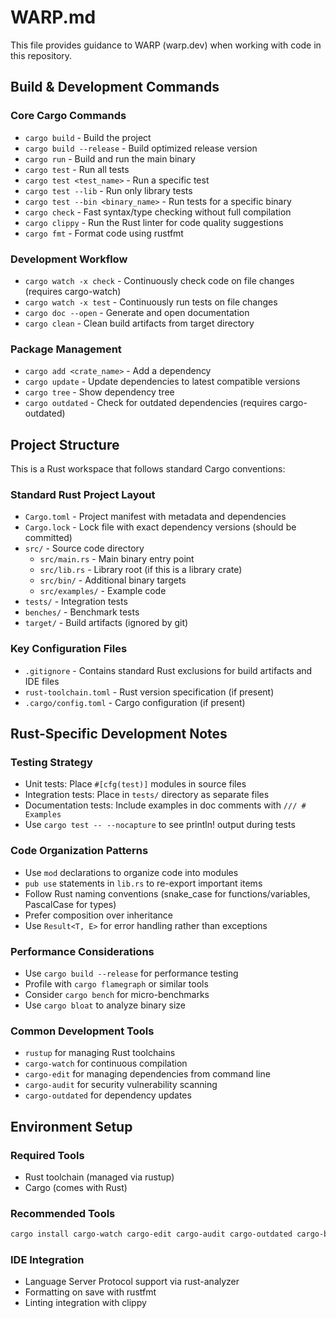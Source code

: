 # WARP.md

This file provides guidance to WARP (warp.dev) when working with code in this repository.

## Build & Development Commands

### Core Cargo Commands
- `cargo build` - Build the project
- `cargo build --release` - Build optimized release version
- `cargo run` - Build and run the main binary
- `cargo test` - Run all tests
- `cargo test <test_name>` - Run a specific test
- `cargo test --lib` - Run only library tests
- `cargo test --bin <binary_name>` - Run tests for a specific binary
- `cargo check` - Fast syntax/type checking without full compilation
- `cargo clippy` - Run the Rust linter for code quality suggestions
- `cargo fmt` - Format code using rustfmt

### Development Workflow
- `cargo watch -x check` - Continuously check code on file changes (requires cargo-watch)
- `cargo watch -x test` - Continuously run tests on file changes
- `cargo doc --open` - Generate and open documentation
- `cargo clean` - Clean build artifacts from target directory

### Package Management
- `cargo add <crate_name>` - Add a dependency
- `cargo update` - Update dependencies to latest compatible versions
- `cargo tree` - Show dependency tree
- `cargo outdated` - Check for outdated dependencies (requires cargo-outdated)

## Project Structure

This is a Rust workspace that follows standard Cargo conventions:

### Standard Rust Project Layout
- `Cargo.toml` - Project manifest with metadata and dependencies
- `Cargo.lock` - Lock file with exact dependency versions (should be committed)
- `src/` - Source code directory
  - `src/main.rs` - Main binary entry point
  - `src/lib.rs` - Library root (if this is a library crate)
  - `src/bin/` - Additional binary targets
  - `src/examples/` - Example code
- `tests/` - Integration tests
- `benches/` - Benchmark tests
- `target/` - Build artifacts (ignored by git)

### Key Configuration Files
- `.gitignore` - Contains standard Rust exclusions for build artifacts and IDE files
- `rust-toolchain.toml` - Rust version specification (if present)
- `.cargo/config.toml` - Cargo configuration (if present)

## Rust-Specific Development Notes

### Testing Strategy
- Unit tests: Place `#[cfg(test)]` modules in source files
- Integration tests: Place in `tests/` directory as separate files
- Documentation tests: Include examples in doc comments with `/// # Examples`
- Use `cargo test -- --nocapture` to see println! output during tests

### Code Organization Patterns
- Use `mod` declarations to organize code into modules
- `pub use` statements in `lib.rs` to re-export important items
- Follow Rust naming conventions (snake_case for functions/variables, PascalCase for types)
- Prefer composition over inheritance
- Use `Result<T, E>` for error handling rather than exceptions

### Performance Considerations
- Use `cargo build --release` for performance testing
- Profile with `cargo flamegraph` or similar tools
- Consider `cargo bench` for micro-benchmarks
- Use `cargo bloat` to analyze binary size

### Common Development Tools
- `rustup` for managing Rust toolchains
- `cargo-watch` for continuous compilation
- `cargo-edit` for managing dependencies from command line
- `cargo-audit` for security vulnerability scanning
- `cargo-outdated` for dependency updates

## Environment Setup

### Required Tools
- Rust toolchain (managed via rustup)
- Cargo (comes with Rust)

### Recommended Tools
```bash
cargo install cargo-watch cargo-edit cargo-audit cargo-outdated cargo-bloat
```

### IDE Integration
- Language Server Protocol support via rust-analyzer
- Formatting on save with rustfmt
- Linting integration with clippy
